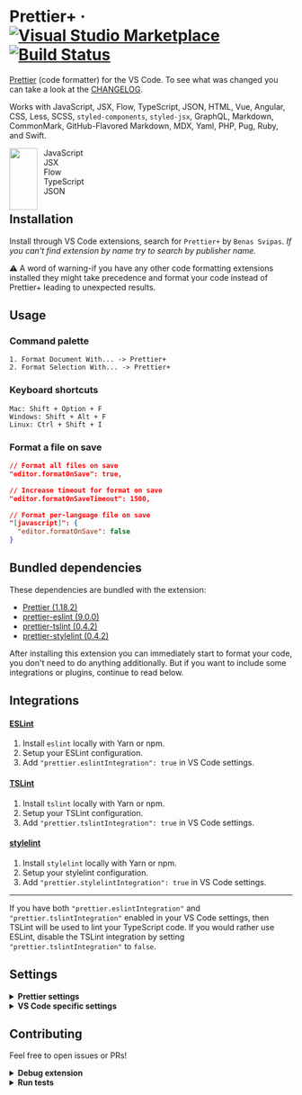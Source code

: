# Prettier+ &middot; [![Visual Studio Marketplace](https://img.shields.io/visual-studio-marketplace/v/svipas.prettier-plus.svg)](https://marketplace.visualstudio.com/items?itemName=svipas.prettier-plus) [![Build Status](https://dev.azure.com/svipas/svipas/_apis/build/status/svipas.vscode-prettier-plus?branchName=master)](https://dev.azure.com/svipas/svipas/_build/latest?definitionId=4&branchName=master)

[Prettier](https://prettier.io) (code formatter) for the VS Code. To see what was changed you can take a look at the [CHANGELOG](https://github.com/svipas/vscode-prettier-plus/blob/master/CHANGELOG.md).

Works with JavaScript, JSX, Flow, TypeScript, JSON, HTML, Vue, Angular, CSS, Less, SCSS, `styled-components`, `styled-jsx`, GraphQL, Markdown, CommonMark, GitHub-Flavored Markdown, MDX, Yaml, PHP, Pug, Ruby, and Swift.

<p>
<img src="https://prettier.io/images/languages/tools_js.svg" width="50px" height="110px" align="left" />
&nbsp; JavaScript
<br>
&nbsp; JSX
<br>
&nbsp; Flow
<br>
&nbsp; TypeScript
<br>
&nbsp; JSON
</p>

## Installation

Install through VS Code extensions, search for `Prettier+` by `Benas Svipas`. _If you can't find extension by name try to search by publisher name._

&#x26a0; A word of warning-if you have any other code formatting extensions installed they might take precedence and format your code instead of Prettier+ leading to unexpected results.

## Usage

### Command palette

```
1. Format Document With... -> Prettier+
2. Format Selection With... -> Prettier+
```

### Keyboard shortcuts

```
Mac: Shift + Option + F
Windows: Shift + Alt + F
Linux: Ctrl + Shift + I
```

### Format a file on save

```json
// Format all files on save
"editor.formatOnSave": true,

// Increase timeout for format on save
"editor.formatOnSaveTimeout": 1500,

// Format per-language file on save
"[javascript]": {
  "editor.formatOnSave": false
}
```

## Bundled dependencies

These dependencies are bundled with the extension:

- [Prettier (1.18.2)](https://github.com/prettier/prettier)
- [prettier-eslint (9.0.0)](https://github.com/prettier/prettier-eslint)
- [prettier-tslint (0.4.2)](https://github.com/azz/prettier-tslint)
- [prettier-stylelint (0.4.2)](https://github.com/hugomrdias/prettier-stylelint)

After installing this extension you can immediately start to format your code, you don't need to do anything additionally. But if you want to include some integrations or plugins, continue to read below.

## Integrations

#### [ESLint](https://github.com/prettier/prettier-eslint)

1. Install `eslint` locally with Yarn or npm.
2. Setup your ESLint configuration.
3. Add `"prettier.eslintIntegration": true` in VS Code settings.

#### [TSLint](https://github.com/azz/prettier-tslint)

1. Install `tslint` locally with Yarn or npm.
2. Setup your TSLint configuration.
3. Add `"prettier.tslintIntegration": true` in VS Code settings.

#### [stylelint](https://github.com/hugomrdias/prettier-stylelint)

1. Install `stylelint` locally with Yarn or npm.
2. Setup your stylelint configuration.
3. Add `"prettier.stylelintIntegration": true` in VS Code settings.

<hr>

If you have both `"prettier.eslintIntegration"` and `"prettier.tslintIntegration"` enabled in your VS Code settings, then TSLint will be used to lint your TypeScript code. If you would rather use ESLint, disable the TSLint integration by setting `"prettier.tslintIntegration"` to `false`.

## Settings

<details>
<summary><strong>Prettier settings</strong></summary>

Settings will be read from (listed by priority):

1. [Prettier config file](https://prettier.io/docs/en/configuration.html)
2. `.editorconfig`

Or if there's no Prettier config file:

1. `.editorconfig`
2. VS Code settings (described below with their defaults)

#### prettier.printWidth (default: 80)

Specify the line length that the printer will wrap on. [Learn more here.](https://prettier.io/docs/en/options.html#print-width)

#### prettier.tabWidth (default: 2)

Specify the number of spaces per indentation-level. [Learn more here.](https://prettier.io/docs/en/options.html#tab-width)

#### prettier.singleQuote (default: false)

Use single quotes instead of double quotes. [Learn more here.](https://prettier.io/docs/en/options.html#quotes)

#### prettier.trailingComma (default: 'none')

Print trailing commas wherever possible when multi-line. (A single-line array, for example, never gets trailing commas.) [Learn more here.](https://prettier.io/docs/en/options.html#trailing-commas)

Valid options:

- `"none"` - No trailing commas.
- `"es5"` - Trailing commas where valid in ES5 (objects, arrays, etc.)
- `"all"` - Trailing commas wherever possible (including function arguments). This requires node 8 or a transform.

#### prettier.bracketSpacing (default: true)

Print spaces between brackets in object literals. [Learn more here.](https://prettier.io/docs/en/options.html#bracket-spacing)

#### prettier.jsxBracketSameLine (default: false)

Put the `>` of a multi-line JSX element at the end of the last line instead of being alone on the next line (does not apply to self closing elements). [Learn more here.](https://prettier.io/docs/en/options.html#jsx-brackets)

#### prettier.parser (default: '')

Specify which parser to use. [Learn more here.](https://prettier.io/docs/en/options.html#parser)

_Prettier automatically infers the parser from the input file path, so you shouldn't have to change this setting._

Both the `babel` and `flow` parsers support the same set of JavaScript features (including Flow type annotations). They might differ in some edge cases, so if you run into one of those you can try `flow` instead of `babel`.

Valid options:

- `""` - Automatically infers the parser from the input file path.
- `"babel"` - Via `@babel/parser` named `babylon` until v1.16.0
- `"babel-flow"` - Same as `babel` but enables Flow parsing explicitly to avoid ambiguity. First available in v1.16.0
- `"flow"` - Via `flow-parser`
- `"typescript"` - Via `@typescript-eslint/typescript-estree`. First available in v1.4.0
- `"css"` - Via `postcss-scss` and `postcss-less`, autodetects which to use. First available in v1.7.1
- `"scss"` - Same parsers as `css`, prefers `postcss-scss`. First available in v1.7.1
- `"less"` - Same parsers as `css`, prefers `postcss-less`. First available in v1.7.1
- `"json"` - Via `@babel/parser parseExpression`. First available in v1.5.0
- `"json5"` - Same parser as `json`, but outputs as `json5`. First available in v1.13.0
- `"json-stringify"` - Same parser as `json`, but outputs like `JSON.stringify`. First available in v1.13.0
- `"graphql"` - Via `graphql/language`. First available in v1.5.0
- `"markdown"` - Via `remark-parse`. First available in v1.8.0
- `"mdx"` - Via `remark-parse` and `@mdx-js/mdx`. First available in v1.15.0
- `"html"` - Via `angular-html-parser`. First available in 1.15.0
- `"vue"` - Same parser as `html`, but also formats vue-specific syntax. First available in 1.10.0
- `"angular"` - Same parser as `html`, but also formats angular-specific syntax via `angular-estree-parser`. First available in 1.15.0
- `"lwc"` - Same parser as `html`, but also formats LWC-specific syntax for unquoted template attributes. First available in 1.17.0
- `"yaml` - Via `yaml` and `yaml-unist-parser`. First available in 1.14.0

#### prettier.semi (default: true)

Print semicolons at the ends of statements. [Learn more here.](https://prettier.io/docs/en/options.html#semicolons)

#### prettier.useTabs (default: false)

Indent lines with tabs instead of spaces. [Learn more here.](https://prettier.io/docs/en/options.html#tabs)

#### prettier.proseWrap (default: 'preserve')

By default, Prettier will wrap markdown text as-is since some services use a linebreak-sensitive renderer, e.g. GitHub comment and BitBucket. In some cases you may want to rely on editor/viewer soft wrapping instead, so this option allows you to opt out with `"never"`. [Learn more here.](https://prettier.io/docs/en/options.html#prose-wrap)

Valid options:

- `"preserve"` - Wrap prose as-is. First available in v1.9.0
- `"always"` - Wrap prose if it exceeds the print width.
- `"never"` - Do not wrap prose.

#### prettier.arrowParens (default: 'avoid')

Include parentheses around a sole arrow function parameter. [Learn more here.](https://prettier.io/docs/en/options.html#arrow-function-parentheses)

Valid options:

- `"avoid"` - Omit parens when possible. Example: `x => x`
- `"always"` - Always include parens. Example: `(x) => x`

#### prettier.jsxSingleQuote (default: false)

Use single quotes instead of double quotes in JSX. [Learn more here.](https://prettier.io/docs/en/options.html#jsx-quotes)

#### prettier.htmlWhitespaceSensitivity (default: 'css')

Specify the global whitespace sensitivity for HTML files. [Learn more here.](https://prettier.io/docs/en/options.html#html-whitespace-sensitivity)

Valid options:

- `"css"` - Respect the default value of CSS `display` property.
- `"strict"` - Whitespaces are considered sensitive.
- `"ignore"` - Whitespaces are considered insensitive.

#### prettier.endOfLine (default: 'auto')

Specify the end of line used by Prettier. [Learn more here.](https://prettier.io/docs/en/options.html#end-of-line)

Valid options:

- `"auto"` - Maintain existing line endings (mixed values within one file are normalised by looking at what's used after the first line)
- `"lf"` - Line Feed only (`\n`), common on Linux and macOS as well as inside git repos
- `"crlf"` - Carriage Return + Line Feed characters (`\r\n`), common on Windows
- `"cr"` - Carriage Return character only (`\r`), used very rarely

#### prettier.quoteProps (default: 'as-needed')

Change when properties in objects are quoted. [Learn more here.](https://prettier.io/docs/en/options.html#quote-props)

Valid options:

- `"as-needed"` - Only add quotes around object properties where required.
- `"consistent"` - If at least one property in an object requires quotes, quote all properties.
- `"preserve"` - Respect the input use of quotes in object properties.

</details>

<details>
<summary><strong>VS Code specific settings</strong></summary>

These settings are specific to VS Code and need to be set in the VS Code settings file. See the [documentation](https://code.visualstudio.com/docs/getstarted/settings) for how to do that.

#### prettier.eslintIntegration (default: false)

Use [prettier-eslint](https://github.com/prettier/prettier-eslint) to format **JavaScript, TypeScript and Vue**.

#### prettier.tslintIntegration (default: false)

Use [prettier-tslint](https://github.com/azz/prettier-tslint) to format **TypeScript**.

#### prettier.stylelintIntegration (default: false)

Use [prettier-stylelint](https://github.com/hugomrdias/prettier-stylelint) to format **CSS, SCSS and Less**.

#### prettier.requireConfig (default: false)

Require a config file to format code.

#### prettier.ignorePath (default: .prettierignore)

Path to a `.prettierignore` or similar file such as `.gitignore`. Files which match will not be formatted. Set to `null` to not read ignore files. **Restart required.**

#### prettier.disableLanguages (default: [])

List of languages IDs to ignore. **Restart required.** _Disabling a language enabled in a parent folder will prevent formatting instead of letting any other formatter to run._

</details>

## Contributing

Feel free to open issues or PRs!

<details>
<summary><strong>Debug extension</strong></summary>

- Open this repository inside VS Code.
- Run `Debug: Select and Start Debugging` from command palette or open debug sidebar.
- Select `Launch extension`.

</details>

<details>
<summary><strong>Run tests</strong></summary>

- Run tests from terminal via `yarn test`

</details>
